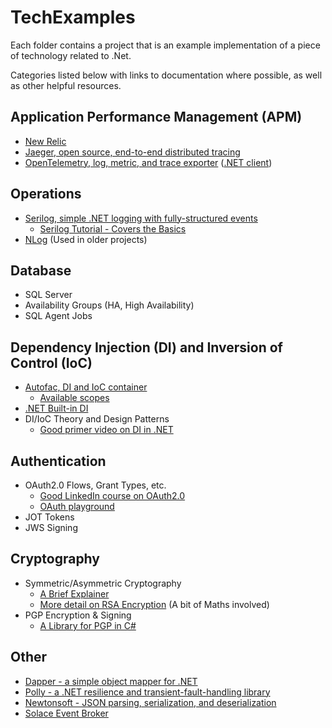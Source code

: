# TechExamples
Each folder contains a project that is an example implementation of a piece of technology related to .Net.

Categories listed below with links to documentation where possible, as well as other helpful resources.

## Application Performance Management (APM)
- [New Relic](https://docs.newrelic.com/) 
- [Jaeger, open source, end-to-end distributed tracing](https://www.jaegertracing.io/)
- [OpenTelemetry, log, metric, and trace exporter](https://opentelemetry.io/docs/) ([.NET client](https://github.com/open-telemetry/opentelemetry-dotnet))

## Operations
- [Serilog, simple .NET logging with fully-structured events](https://serilog.net/)
   - [Serilog Tutorial - Covers the Basics](https://www.youtube.com/watch?v=_iryZxv8Rxw) 
- [NLog](https://nlog-project.org/) (Used in older projects)

## Database
- SQL Server
- Availability Groups (HA, High Availability)
- SQL Agent Jobs

## Dependency Injection (DI) and Inversion of Control (IoC)
- [Autofac, DI and IoC container](https://autofac.org/)
   - [Available scopes](https://autofaccn.readthedocs.io/en/latest/lifetime/instance-scope.html)   
- [.NET Built-in DI](https://docs.microsoft.com/en-us/dotnet/core/extensions/dependency-injection)
- DI/IoC Theory and Design Patterns 
   - [Good primer video on DI in .NET](https://www.youtube.com/watch?v=0x2KW-dJDQU&ab_channel=JetBrainsTV)

## Authentication
- OAuth2.0 Flows, Grant Types, etc.
  - [Good LinkedIn course on OAuth2.0](https://www.linkedin.com/learning/web-security-oauth-and-openid-connect-2)
  - [OAuth playground](http://oauth.com/playground/)
- JOT Tokens
- JWS Signing

## Cryptography
- Symmetric/Asymmetric Cryptography
   - [A Brief Explainer](https://www.youtube.com/watch?v=AQDCe585Lnc)
   - [More detail on RSA Encryption](https://www.comparitech.com/blog/information-security/rsa-encryption/) (A bit of Maths involved)
- PGP Encryption & Signing
   - [A Library for PGP in C#](https://github.com/mattosaurus/PgpCore) 

## Other
- [Dapper - a simple object mapper for .NET](https://github.com/DapperLib/Dapper)
- [Polly - a .NET resilience and transient-fault-handling library](https://github.com/App-vNext/Polly)
- [Newtonsoft - JSON parsing, serialization, and deserialization](https://www.newtonsoft.com/json)
- [Solace Event Broker](https://docs.solace.com/Solace-PubSub-Platform.htm)
